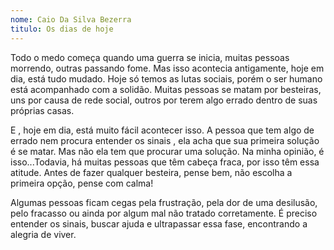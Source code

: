 ```yaml
---
nome: Caio Da Silva Bezerra
titulo: Os dias de hoje
---
```


Todo o medo começa quando uma guerra se inicia, muitas pessoas morrendo, outras passando fome. Mas isso acontecia antigamente, hoje em dia, está tudo mudado. Hoje só temos as lutas sociais, porém  o ser humano está acompanhado com a solidão. Muitas pessoas se matam por besteiras, uns por causa de rede social, outros por terem algo errado dentro de suas próprias casas.

E , hoje em dia, está muito fácil acontecer isso. A pessoa que tem algo de errado nem procura  entender os sinais , ela acha que sua primeira solução é se matar. Mas não ela tem que procurar uma solução. Na minha opinião, é isso...Todavia, há muitas pessoas que têm cabeça fraca, por isso têm essa atitude. Antes de fazer qualquer besteira, pense bem, não escolha a primeira opção, pense com calma!

Algumas pessoas ficam cegas pela frustração, pela dor de uma desilusão, pelo fracasso ou ainda por algum mal não tratado corretamente. É preciso entender os sinais, buscar ajuda e ultrapassar essa fase, encontrando a alegria de viver.

